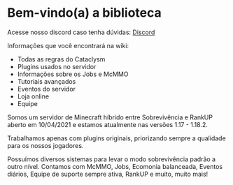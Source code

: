 # **Bem-vindo(a) a biblioteca**

Acesse nosso discord caso tenha dúvidas: [Discord](https://discord.com/invite/n4KMe6pMYK)

Informações que você encontrará na wiki:

- Todas as regras do Cataclysm
- Plugins usados no servidor
- Informações sobre os Jobs e McMMO
- Tutoriais avançados
- Eventos do servidor
- Loja online
- Equipe

Somos um servidor de Minecraft híbrido entre Sobrevivência e RankUP aberto em 10/04/2021
e estamos atualmente nas versões 1.17 - 1.18.2.

Trabalhamos apenas com plugins originais, priorizando sempre a qualidade
para os nossos jogadores.

Possuímos diversos sistemas para levar o modo sobrevivência padrão a outro nível.
Contamos com McMMO, Jobs, Ecomonia balanceada, Eventos diários, Equipe de suporte
sempre ativa, RankUP e muito, muito mais!

